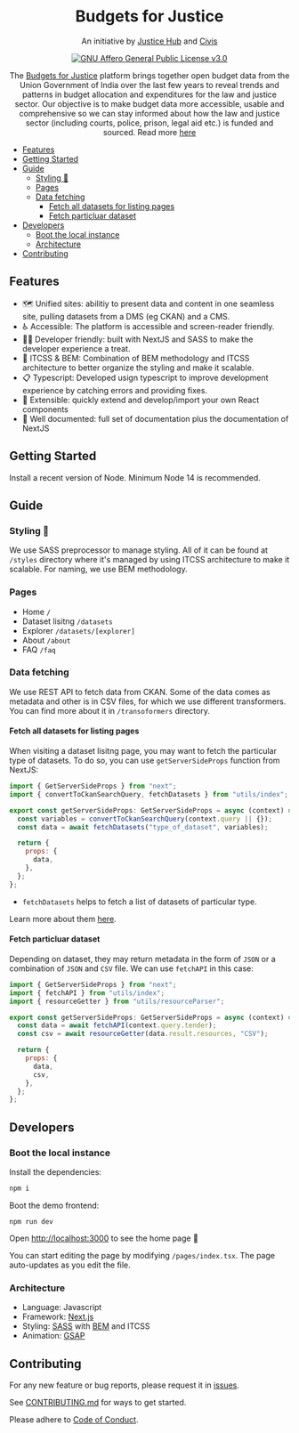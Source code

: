 <h1 align="center">Budgets for Justice</h1>
<p align="center">An initiative by <a href="https://justicehub.in/">Justice Hub</a> and <a href="https://civis.vote/">Civis</a></p>
<p align="center">
<a href="https://github.com/justicehub-in/budget-for-justice/blob/main/LICENSE">
<img alt="GNU Affero General Public License v3.0" src="https://img.shields.io/badge/License-AGPL_v3-blue.svg"/>
</a>
</p>
<p align="center">The <a href='https://budgets.justicehub.in'>Budgets for Justice</a> platform brings together open budget data from the Union Government of India over the last few years to reveal trends and patterns in budget allocation and expenditures for the law and justice sector. Our objective is to make budget data more accessible, usable and comprehensive so we can stay informed about how the law and justice sector (including courts, police, prison, legal aid etc.) is funded and sourced. Read more <a href='https://budgets.justicehub.in/about'>here</a></p>

- [Features](#features)
- [Getting Started](#getting-started)
- [Guide](#guide)
  - [Styling 🎨](#styling-)
  - [Pages](#pages)
  - [Data fetching](#data-fetching)
    - [Fetch all datasets for listing pages](#fetch-all-datasets-for-listing-pages)
    - [Fetch particluar dataset](#fetch-particluar-dataset)
- [Developers](#developers)
  - [Boot the local instance](#boot-the-local-instance)
  - [Architecture](#architecture)
- [Contributing](#contributing)

## Features

- 🗺️ Unified sites: abilitiy to present data and content in one seamless site, pulling datasets from a DMS (eg CKAN) and a CMS.
- ♿ Accessible: The platform is accessible and screen-reader friendly.
- 👩‍💻 Developer friendly: built with NextJS and SASS to make the developer experience a treat.
- 🚀 ITCSS & BEM: Combination of BEM methodology and ITCSS architecture to better organize the styling and make it scalable.
- 📋 Typescript: Developed usign typescript to improve development experience by catching errors and providing fixes.
- 🧱 Extensible: quickly extend and develop/import your own React components
- 📝 Well documented: full set of documentation plus the documentation of NextJS

## Getting Started

Install a recent version of Node. Minimum Node 14 is recommended.

## Guide

### Styling 🎨

We use SASS preprocessor to manage styling. All of it can be found at `/styles` directory where it's managed by using ITCSS architecture to make it scalable. For naming, we use BEM methodology.

### Pages

- Home `/`
- Dataset lisitng `/datasets`
- Explorer `/datasets/[explorer]`
- About `/about`
- FAQ `/faq`

### Data fetching

We use REST API to fetch data from CKAN. Some of the data comes as metadata and other is in CSV files, for which we use different transformers. You can find more about it in `/transoformers` directory.

#### Fetch all datasets for listing pages

When visiting a dataset lisitng page, you may want to fetch the particular type of datasets. To do so, you can use `getServerSideProps` function from NextJS:

```javascript
import { GetServerSideProps } from "next";
import { convertToCkanSearchQuery, fetchDatasets } from "utils/index";

export const getServerSideProps: GetServerSideProps = async (context) => {
  const variables = convertToCkanSearchQuery(context.query || {});
  const data = await fetchDatasets("type_of_dataset", variables);

  return {
    props: {
      data,
    },
  };
};
```

- `fetchDatasets` helps to fetch a list of datasets of particular type.

Learn more about them [here](utils/README.md).

#### Fetch particluar dataset

Depending on dataset, they may return metadata in the form of `JSON` or a combination of `JSON` and `CSV` file. We can use `fetchAPI` in this case:

```javascript
import { GetServerSideProps } from "next";
import { fetchAPI } from "utils/index";
import { resourceGetter } from "utils/resourceParser";

export const getServerSideProps: GetServerSideProps = async (context) => {
  const data = await fetchAPI(context.query.tender);
  const csv = await resourceGetter(data.result.resources, "CSV");

  return {
    props: {
      data,
      csv,
    },
  };
};
```

## Developers

### Boot the local instance

Install the dependencies:

```bash
npm i
```

Boot the demo frontend:

```console
npm run dev
```

Open [http://localhost:3000](http://localhost:3000) to see the home page 🎉

You can start editing the page by modifying `/pages/index.tsx`. The page auto-updates as you edit the file.

### Architecture

- Language: Javascript
- Framework: [Next.js](https://nextjs.com/)
- Styling: [SASS](https://sass-lang.com/) with [BEM](http://getbem.com/) and ITCSS
- Animation: [GSAP](https://greensock.com/gsap/)

## Contributing

For any new feature or bug reports, please request it in [issues](https://github.com/justicehub-in/budget-for-justice/issues).

See [CONTRIBUTING.md](https://github.com/justicehub-in/budget-for-justice/blob/main/CONTRIBUTING.md) for ways to get started.

Please adhere to [Code of Conduct](https://docs.google.com/document/d/11q5eXXm0qJE6ljtTC39t_5X5XYwoQKh95fsYxExoGlw/preview).
